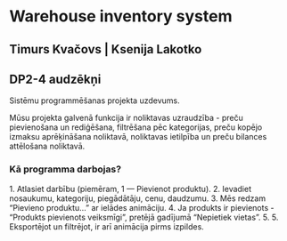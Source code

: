 # Warehouse inventory system

## Timurs Kvačovs | Ksenija Lakotko
##         DP2-4 audzēkņi

Sistēmu programmēšanas projekta uzdevums.

Mūsu projekta galvenā funkcija ir noliktavas uzraudzība - preču pievienošana un rediģēšana, filtrēšana pēc kategorijas, preču kopējo izmaksu aprēķināšana noliktavā, noliktavas ietilpība un preču bilances attēlošana noliktavā.

### Kā programma darbojas?

1. Atlasiet darbību (piemēram, 1 — Pievienot produktu).
2. Ievadiet nosaukumu, kategoriju, piegādātāju, cenu, daudzumu.
3. Mēs redzam “Pievieno produktu…” ar ielādes animāciju.
4. Ja produkts ir pievienots - “Produkts pievienots veiksmīgi”, pretējā gadījumā “Nepietiek vietas”.
5. 5. Eksportējot un filtrējot, ir arī animācija pirms izpildes.

 
